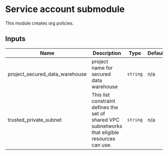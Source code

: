 # Service account submodule
This module creates org policies.

<!-- BEGINNING OF PRE-COMMIT-TERRAFORM DOCS HOOK -->
## Inputs

| Name | Description | Type | Default | Required |
|------|-------------|------|---------|:--------:|
| project_secured_data_warehouse | project name for secured data warehouse | `string` | n/a | yes |
| trusted_private_subnet | This list constraint defines the set of shared VPC subnetworks that eligible resources can use. | `string` | n/a | yes |

